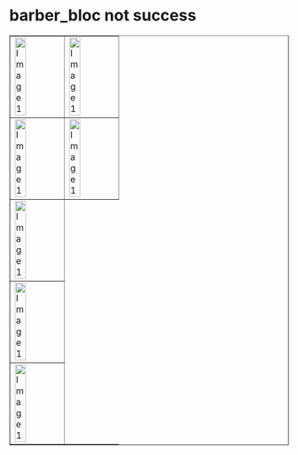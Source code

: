 # barber_bloc not success



<table border="1" style="width:100%; border-collapse: collapse;">
    <tr >
        <td ><img src="https://github.com/user-attachments/assets/bb144222-840c-43c2-a1c9-4e4de8225081" alt="Image 1" style="width:50%; height:auto;"></td>
         <td><img src="https://github.com/user-attachments/assets/78d8c7a2-6901-4ac9-b369-7b126b20dc64" alt="Image 1" style="width:50%; height:auto;"></td>
    </tr>
    <tr>
        <td><img src="https://github.com/user-attachments/assets/7c1959c3-f356-4cad-ac0a-3c48fb6a4549" alt="Image 1" style="width:50%; height:auto;"></td>
           <td><img src="https://github.com/user-attachments/assets/c6e1793e-1a22-4b8a-87c1-e3f7030ead16" alt="Image 1" style="width:50%; height:auto;"></td>
    </tr>
    <tr>
        <td><img src="https://github.com/user-attachments/assets/4fc252a6-f240-44fc-a5c7-74cfdb543518" alt="Image 1" style="width:50%; height:auto;"></td>
    </tr>
    <tr>
        <td><img src="https://github.com/user-attachments/assets/b5e8e61a-7227-4027-96ba-d0483d4bb2b8" alt="Image 1" style="width:50%; height:auto;"></td>
    </tr>
    <tr>
        <td><img src="https://github.com/user-attachments/assets/096b49d0-e21f-4027-a41c-eed1364b4a8f" alt="Image 1" style="width:50%; height:auto;"></td>
    </tr>
</table>

